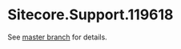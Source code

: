 # Sitecore.Support.119618

See [master branch](https://github.com/sitecoresupport/Sitecore.Support.119618) for details.